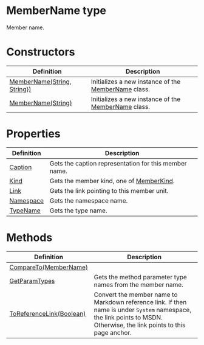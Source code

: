 <a name='T-Vsxmd-Units-MemberName'></a>
# MemberName type

Member name.

# Constructors

| Definition | Description |
|-|-|
| [MemberName(String, String})](/Vsxmd.Units.MemberName.md/#M-Vsxmd-Units-MemberName-#ctor-System-String,System-Collections-Generic-IEnumerable{System-String}-) | Initializes a new instance of the [MemberName](/Vsxmd.Units.MemberName.md/#T-Vsxmd-Units-MemberName) class. |
| [MemberName(String)](/Vsxmd.Units.MemberName.md/#M-Vsxmd-Units-MemberName-#ctor-System-String-) | Initializes a new instance of the [MemberName](/Vsxmd.Units.MemberName.md/#T-Vsxmd-Units-MemberName) class. |

# Properties

| Definition | Description |
|-|-|
| [Caption](/Vsxmd.Units.MemberName.md/#P-Vsxmd-Units-MemberName-Caption) | Gets the caption representation for this member name. |
| [Kind](/Vsxmd.Units.MemberName.md/#P-Vsxmd-Units-MemberName-Kind) | Gets the member kind, one of [MemberKind](/Vsxmd.Units.MemberKind.md/#T-Vsxmd-Units-MemberKind). |
| [Link](/Vsxmd.Units.MemberName.md/#P-Vsxmd-Units-MemberName-Link) | Gets the link pointing to this member unit. |
| [Namespace](/Vsxmd.Units.MemberName.md/#P-Vsxmd-Units-MemberName-Namespace) | Gets the namespace name. |
| [TypeName](/Vsxmd.Units.MemberName.md/#P-Vsxmd-Units-MemberName-TypeName) | Gets the type name. |

# Methods

| Definition | Description |
|-|-|
| [CompareTo(MemberName)](/Vsxmd.Units.MemberName.md/#M-Vsxmd-Units-MemberName-CompareTo-Vsxmd-Units-MemberName-) |  |
| [GetParamTypes](/Vsxmd.Units.MemberName.md/#M-Vsxmd-Units-MemberName-GetParamTypes) | Gets the method parameter type names from the member name. |
| [ToReferenceLink(Boolean)](/Vsxmd.Units.MemberName.md/#M-Vsxmd-Units-MemberName-ToReferenceLink-System-Boolean-) | Convert the member name to Markdown reference link.  If then name is under `System` namespace, the link points to MSDN.  Otherwise, the link points to this page anchor. |
